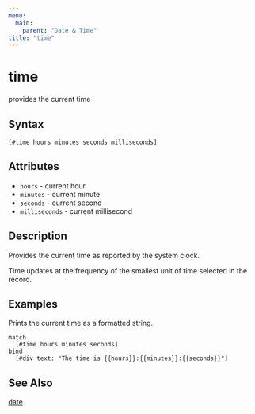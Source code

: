 ```yaml
---
menu:
  main:
    parent: "Date & Time"
title: "time"
---
```


# time

provides the current time

## Syntax

```eve
[#time hours minutes seconds milliseconds]
```

## Attributes

- `hours` - current hour
- `minutes` - current minute
- `seconds` - current second
- `milliseconds` - current millisecond

## Description

Provides the current time as reported by the system clock.

Time updates at the frequency of the smallest unit of time selected in the record.

## Examples

Prints the current time as a formatted string.

```eve
match
  [#time hours minutes seconds]
bind
  [#div text: "The time is {{hours}}:{{minutes}}:{{seconds}}"]
```

## See Also

[date](date.md)